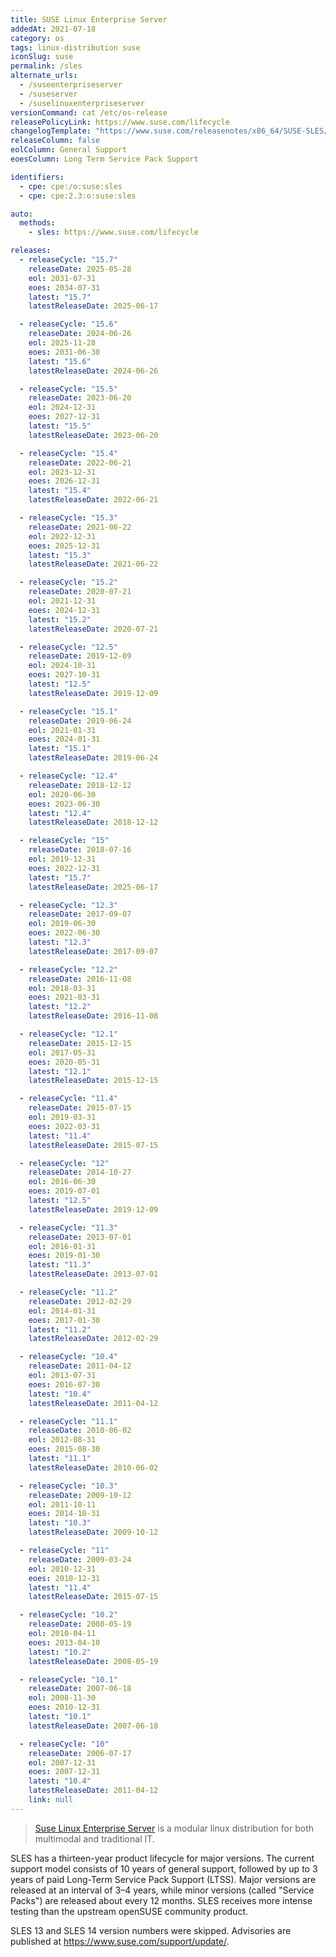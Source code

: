 ```yaml
---
title: SUSE Linux Enterprise Server
addedAt: 2021-07-18
category: os
tags: linux-distribution suse
iconSlug: suse
permalink: /sles
alternate_urls:
  - /suseenterpriseserver
  - /suseserver
  - /suselinuxenterpriseserver
versionCommand: cat /etc/os-release
releasePolicyLink: https://www.suse.com/lifecycle
changelogTemplate: "https://www.suse.com/releasenotes/x86_64/SUSE-SLES/{{'__RELEASE_CYCLE__'|replace:'.','-SP'}}/"
releaseColumn: false
eolColumn: General Support
eoesColumn: Long Term Service Pack Support

identifiers:
  - cpe: cpe:/o:suse:sles
  - cpe: cpe:2.3:o:suse:sles

auto:
  methods:
    - sles: https://www.suse.com/lifecycle

releases:
  - releaseCycle: "15.7"
    releaseDate: 2025-05-28
    eol: 2031-07-31
    eoes: 2034-07-31
    latest: "15.7"
    latestReleaseDate: 2025-06-17

  - releaseCycle: "15.6"
    releaseDate: 2024-06-26
    eol: 2025-11-28
    eoes: 2031-06-30
    latest: "15.6"
    latestReleaseDate: 2024-06-26

  - releaseCycle: "15.5"
    releaseDate: 2023-06-20
    eol: 2024-12-31
    eoes: 2027-12-31
    latest: "15.5"
    latestReleaseDate: 2023-06-20

  - releaseCycle: "15.4"
    releaseDate: 2022-06-21
    eol: 2023-12-31
    eoes: 2026-12-31
    latest: "15.4"
    latestReleaseDate: 2022-06-21

  - releaseCycle: "15.3"
    releaseDate: 2021-06-22
    eol: 2022-12-31
    eoes: 2025-12-31
    latest: "15.3"
    latestReleaseDate: 2021-06-22

  - releaseCycle: "15.2"
    releaseDate: 2020-07-21
    eol: 2021-12-31
    eoes: 2024-12-31
    latest: "15.2"
    latestReleaseDate: 2020-07-21

  - releaseCycle: "12.5"
    releaseDate: 2019-12-09
    eol: 2024-10-31
    eoes: 2027-10-31
    latest: "12.5"
    latestReleaseDate: 2019-12-09

  - releaseCycle: "15.1"
    releaseDate: 2019-06-24
    eol: 2021-01-31
    eoes: 2024-01-31
    latest: "15.1"
    latestReleaseDate: 2019-06-24

  - releaseCycle: "12.4"
    releaseDate: 2018-12-12
    eol: 2020-06-30
    eoes: 2023-06-30
    latest: "12.4"
    latestReleaseDate: 2018-12-12

  - releaseCycle: "15"
    releaseDate: 2018-07-16
    eol: 2019-12-31
    eoes: 2022-12-31
    latest: "15.7"
    latestReleaseDate: 2025-06-17

  - releaseCycle: "12.3"
    releaseDate: 2017-09-07
    eol: 2019-06-30
    eoes: 2022-06-30
    latest: "12.3"
    latestReleaseDate: 2017-09-07

  - releaseCycle: "12.2"
    releaseDate: 2016-11-08
    eol: 2018-03-31
    eoes: 2021-03-31
    latest: "12.2"
    latestReleaseDate: 2016-11-08

  - releaseCycle: "12.1"
    releaseDate: 2015-12-15
    eol: 2017-05-31
    eoes: 2020-05-31
    latest: "12.1"
    latestReleaseDate: 2015-12-15

  - releaseCycle: "11.4"
    releaseDate: 2015-07-15
    eol: 2019-03-31
    eoes: 2022-03-31
    latest: "11.4"
    latestReleaseDate: 2015-07-15

  - releaseCycle: "12"
    releaseDate: 2014-10-27
    eol: 2016-06-30
    eoes: 2019-07-01
    latest: "12.5"
    latestReleaseDate: 2019-12-09

  - releaseCycle: "11.3"
    releaseDate: 2013-07-01
    eol: 2016-01-31
    eoes: 2019-01-30
    latest: "11.3"
    latestReleaseDate: 2013-07-01

  - releaseCycle: "11.2"
    releaseDate: 2012-02-29
    eol: 2014-01-31
    eoes: 2017-01-30
    latest: "11.2"
    latestReleaseDate: 2012-02-29

  - releaseCycle: "10.4"
    releaseDate: 2011-04-12
    eol: 2013-07-31
    eoes: 2016-07-30
    latest: "10.4"
    latestReleaseDate: 2011-04-12

  - releaseCycle: "11.1"
    releaseDate: 2010-06-02
    eol: 2012-08-31
    eoes: 2015-08-30
    latest: "11.1"
    latestReleaseDate: 2010-06-02

  - releaseCycle: "10.3"
    releaseDate: 2009-10-12
    eol: 2011-10-11
    eoes: 2014-10-31
    latest: "10.3"
    latestReleaseDate: 2009-10-12

  - releaseCycle: "11"
    releaseDate: 2009-03-24
    eol: 2010-12-31
    eoes: 2010-12-31
    latest: "11.4"
    latestReleaseDate: 2015-07-15

  - releaseCycle: "10.2"
    releaseDate: 2008-05-19
    eol: 2010-04-11
    eoes: 2013-04-10
    latest: "10.2"
    latestReleaseDate: 2008-05-19

  - releaseCycle: "10.1"
    releaseDate: 2007-06-18
    eol: 2008-11-30
    eoes: 2010-12-31
    latest: "10.1"
    latestReleaseDate: 2007-06-18

  - releaseCycle: "10"
    releaseDate: 2006-07-17
    eol: 2007-12-31
    eoes: 2007-12-31
    latest: "10.4"
    latestReleaseDate: 2011-04-12
    link: null
---
```


> [Suse Linux Enterprise Server](https://www.suse.com/products/server/) is a modular linux
> distribution for both multimodal and traditional IT.

SLES has a thirteen-year product lifecycle for major versions. The current support model consists
of 10 years of general support, followed by up to 3 years of paid Long-Term Service Pack Support
(LTSS). Major versions are released at an interval of 3–4 years, while minor versions (called
"Service Packs") are released about every 12 months. SLES receives more intense testing than the
upstream openSUSE community product.

SLES 13 and SLES 14 version numbers were skipped. Advisories are published at <https://www.suse.com/support/update/>.
